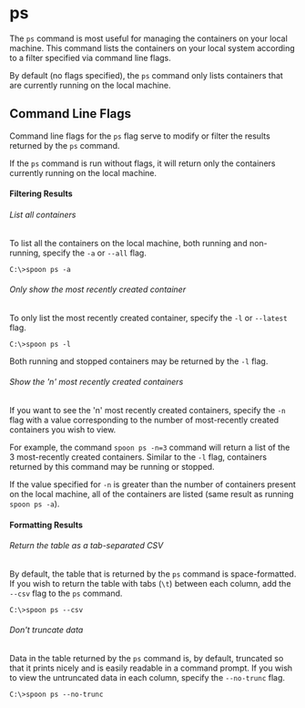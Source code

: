 # ps

The `ps` command is most useful for managing the containers on your local machine. This command lists the containers on your local system according to a filter specified via command line flags. 

By default (no flags specified), the `ps` command only lists containers that are currently running on the local machine. 

## Command Line Flags

Command line flags for the `ps` flag serve to modify or filter the results returned by the `ps` command. 

If the `ps` command is run without flags, it will return only the containers currently running on the local machine. 

#### Filtering Results

###### List all containers

To list all the containers on the local machine, both running and non-running, specify the `-a` or `--all` flag. 

	C:\>spoon ps -a

###### Only show the most recently created container

To only list the most recently created container, specify the `-l` or `--latest` flag. 

	C:\>spoon ps -l

Both running and stopped containers may be returned by the `-l` flag. 

###### Show the 'n' most recently created containers

If you want to see the 'n' most recently created containers, specify the `-n` flag with a value corresponding to the number of most-recently created containers you wish to view. 

For example, the command `spoon ps -n=3` command will return a list of the 3 most-recently created containers. Similar to the `-l` flag, containers returned by this command may be running or stopped. 

If the value specified for `-n` is greater than the number of containers present on the local machine, all of the containers are listed (same result as running `spoon ps -a`). 

#### Formatting Results

###### Return the table as a tab-separated CSV

By default, the table that is returned by the `ps` command is space-formatted. If you wish to return the table with tabs (`\t`) between each column, add the `--csv` flag to the `ps` command. 

	C:\>spoon ps --csv

###### Don't truncate data

Data in the table returned by the `ps` command is, by default, truncated so that it prints nicely and is easily readable in a command prompt. If you wish to view the untruncated data in each column, specify the `--no-trunc` flag. 

	C:\>spoon ps --no-trunc


